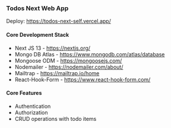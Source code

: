 ### Todos Next Web App

Deploy: https://todos-next-self.vercel.app/

#### Core Development Stack

- Next JS 13 - https://nextjs.org/
- Mongo DB Atlas - https://www.mongodb.com/atlas/database
- Mongoose ODM - https://mongoosejs.com/
- Nodemailer - https://nodemailer.com/about/
- Mailtrap - https://mailtrap.io/home
- React-Hook-Form - https://www.react-hook-form.com/

#### Core Features

- Authentication
- Authorization
- CRUD operations with todo items
